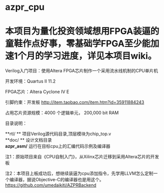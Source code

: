 azpr_cpu
========
本项目为量化投资领域想用FPGA装逼的童鞋作点好事，零基础学FPGA至少能加速1个月的学习进度，详见本项目wiki。
========

Verilog入门项目：使用Altera FPGA芯片制作一个采用流水线机制的CPU单片机

开发环境：Quartus II 11.2

FPGA芯片：Altera Cyclone IV E

引脚约束：开发板 http://item.taobao.com/item.htm?id=35911884243

占用芯片资源规模：4000 个逻辑单元， 200,000 bit RAM

目录说明：

**rtl/     **           项目Verilog源代码目录,顶层模块为chip_top.v  
**doc/     **           设计文档目录  
**azpr_asm/**           运行在目标cpu上的汇编代码示例及编译器 

注1：原始项目来自《CPU自制入门》，从Xilinx芯片迁移到采用Altera芯片的开发板

注2：本项目上板成功后，想继续装逼为cpu添加指令，先学用LLVM怎么定制一个编译器，据说Objective-C的编译器也是用这个。
     https://github.com/umedaikiti/AZPRBackend
